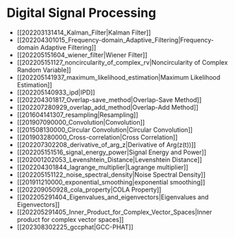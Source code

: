 # Digital Signal Processing

* [[202203131414_Kalman_Filter|Kalman Filter]]
* [[202204301015_Frequency-domain_Adaptive_Filtering|Frequency-domain Adaptive Filtering]]
* [[202205151604_wiener_filter|Wiener Filter]]
* [[202205151127_noncircularity_of_complex_rv|Noncircularity of Complex Random Variable]]
* [[202205141937_maximum_likelihood_estimation|Maximum Likelihood Estimation]] 
* [[202205140933_ipd|IPD]]
* [[202204301817_Overlap-save_method|Overlap-Save Method]]
* [[202207280929_overlap_add_method|Overlap-Add Method]]
* [[201604141307_resampling|Resampling]]
* [[201907090000_Convolution|Convolution]]
* [[201508130000_Circular Convolution|Circular Convolution]]
* [[201903280000_Cross-correlation|Cross Correlation]]
* [[202207302208_derivative_of_arg_z|Derivative of Arg(z(t))]]
* [[202205151516_signal_energy_power|Signal Energy and Power]]
* [[202001202053_Levenshtein_Distance|Levenshtein Distance]]
* [[202204301844_lagrange_multiplier|Lagrange multiplier]]
* [[202205151122_noise_spectral_density|Noise Spectral Density]]
* [[201911210000_exponential_smoothing|exponential smoothing]]
* [[202209050928_cola_property|COLA Property]]
* [[202205291404_Eigenvalues_and_eigenvectors|Eigenvalues and Eigenvectors]]
* [[202205291405_Inner_Product_for_Complex_Vector_Spaces|Inner product for complex vector spaces]]
* [[202308302225_gccphat|GCC-PHAT]]